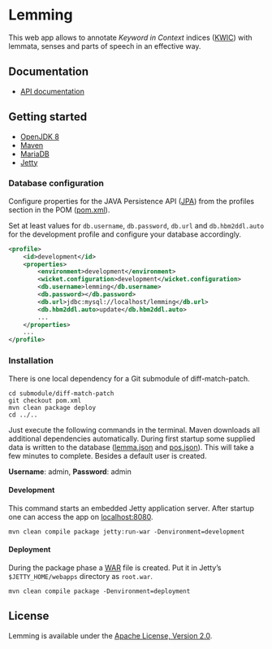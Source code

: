 # Lemming

This web app allows to annotate _Keyword in Context_ indices ([KWIC](https://en.wikipedia.org/wiki/Key_Word_in_Context))
with lemmata, senses and parts of speech in an effective way.

## Documentation

* [API documentation](https://mhusar.github.io/lemming/apidocs/)

## Getting started

* [OpenJDK 8](http://openjdk.java.net/)
* [Maven](https://maven.apache.org/)
* [MariaDB](https://mariadb.org/)
* [Jetty](https://www.eclipse.org/jetty/)

### Database configuration

Configure properties for the JAVA Persistence API ([JPA](https://en.wikipedia.org/wiki/Java_Persistence_API)) from the
profiles section in the POM ([pom.xml](https://github.com/mhusar/lemming/blob/master/pom.xml)).

Set at least values for `db.username`, `db.password`, `db.url` and `db.hbm2ddl.auto` for the development profile and
configure your database accordingly.

```xml
<profile>
    <id>development</id>
    <properties>
        <environment>development</environment>
        <wicket.configuration>development</wicket.configuration>
        <db.username>lemming</db.username>
        <db.password></db.password>
        <db.url>jdbc:mysql://localhost/lemming</db.url>
        <db.hbm2ddl.auto>update</db.hbm2ddl.auto>
        ...
    </properties>
    ...
</profile>
```
### Installation

There is one local dependency for a Git submodule of diff-match-patch.

```
cd submodule/diff-match-patch
git checkout pom.xml
mvn clean package deploy
cd ../..
```

Just execute the following commands in the terminal. Maven downloads all additional dependencies automatically.
During first startup some supplied data is written to the database
([lemma.json](https://github.com/mhusar/lemming/blob/master/src/main/webapp/WEB-INF/json/lemma.json) and
[pos.json](https://github.com/mhusar/lemming/blob/master/src/main/webapp/WEB-INF/json/pos.json)). This will take a few
minutes to complete. Besides a default user is created.

**Username**: admin, **Password**: admin

#### Development

This command starts an embedded Jetty application server. After startup one can access the app on
[localhost:8080](http://localhost:8080).

`mvn clean compile package jetty:run-war -Denvironment=development`

#### Deployment

During the package phase a [WAR](https://en.wikipedia.org/wiki/WAR_(file_format)) file is created. Put it in Jetty’s
`$JETTY_HOME/webapps` directory as `root.war`. 

`mvn clean compile package -Denvironment=deployment`

## License

Lemming is available under the [Apache License, Version 2.0](http://www.apache.org/licenses/LICENSE-2.0.txt).
